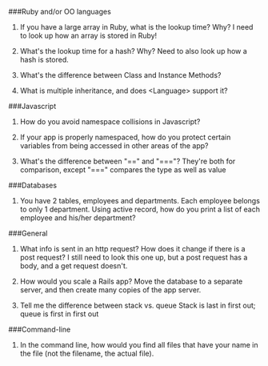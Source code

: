 ###Ruby and/or OO languages
1. If you have a large array in Ruby, what is the lookup time?  Why?
I need to look up how an array is stored in Ruby!

1. What's the lookup time for a hash?  Why?
Need to also look up how a hash is stored.

1. What's the difference between Class and Instance Methods?

1. What is multiple inheritance, and does \<Language> support it? 

###Javascript
1. How do you avoid namespace collisions in Javascript?

1. If your app is properly namespaced, how do you protect certain variables from being accessed in other areas of the app?

1. What's the difference between "==" and "==="?
They're both for comparison, except "===" compares the type as well as value

###Databases
1. You have 2 tables, employees and departments.  Each employee belongs to only 1 department.  Using active record, how do you print a list of each employee and his/her department?

###General
1. What info is sent in an http request? How does it change if there is a post request?
I still need to look this one up, but a post request has a body, and a get request doesn't.

1. How would you scale a Rails app?
Move the database to a separate server, and then create many copies of the app server.

1. Tell me the difference between stack vs. queue
 Stack is last in first out; queue is first in first out

###Command-line
1. In the command line, how would you find all files that have your name in the file (not the filename, the actual file).



